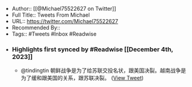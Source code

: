 - Author:: [[@Michael75522627 on Twitter]]
- Full Title:: Tweets From Michael
- URL:: https://twitter.com/Michael75522627
- Recommended By::
- Tags:: #Tweets #Inbox #Readwise
- ### Highlights first synced by #Readwise [[December 4th, 2023]]
    - @tindingtin 朝鲜战争是为了给苏联交投名状，跟美国决裂。越南战争是为了缓和跟美国的关系，跟苏联决裂。 ([View Tweet](https://twitter.com/Michael75522627/status/1731090060231979042))
